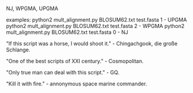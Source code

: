 NJ, WPGMA, UPGMA

examples:
    python2 mult_alignment.py BLOSUM62.txt test.fasta 1 - UPGMA
    python2 mult_alignment.py BLOSUM62.txt test.fasta 2 - WPGMA
    python2 mult_alignment.py BLOSUM62.txt test.fasta 0 - NJ

"If this script was a horse, I would shoot it." - Chingachgook, die große Schlange.

"One of the best scripts of XXI century." - Cosmopolitan.

"Only true man can deal with this script." - GQ.

"Kill it with fire." - annonymous space marine commander.
